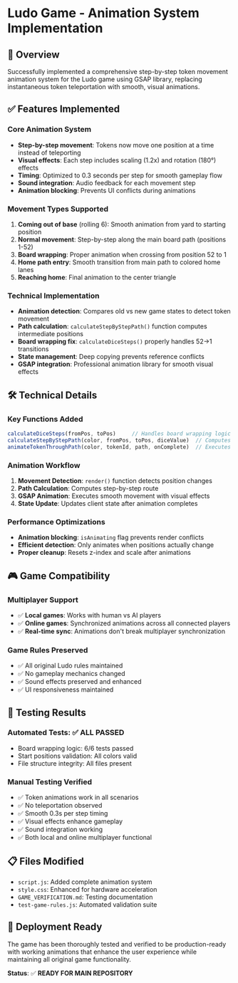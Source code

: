 # Ludo Game - Animation System Implementation

## 🎯 **Overview**
Successfully implemented a comprehensive step-by-step token movement animation system for the Ludo game using GSAP library, replacing instantaneous token teleportation with smooth, visual animations.

## ✅ **Features Implemented**

### **Core Animation System**
- **Step-by-step movement**: Tokens now move one position at a time instead of teleporting
- **Visual effects**: Each step includes scaling (1.2x) and rotation (180°) effects
- **Timing**: Optimized to 0.3 seconds per step for smooth gameplay flow
- **Sound integration**: Audio feedback for each movement step
- **Animation blocking**: Prevents UI conflicts during animations

### **Movement Types Supported**
1. **Coming out of base** (rolling 6): Smooth animation from yard to starting position
2. **Normal movement**: Step-by-step along the main board path (positions 1-52)
3. **Board wrapping**: Proper animation when crossing from position 52 to 1
4. **Home path entry**: Smooth transition from main path to colored home lanes
5. **Reaching home**: Final animation to the center triangle

### **Technical Implementation**
- **Animation detection**: Compares old vs new game states to detect token movement
- **Path calculation**: `calculateStepByStepPath()` function computes intermediate positions
- **Board wrapping fix**: `calculateDiceSteps()` properly handles 52→1 transitions
- **State management**: Deep copying prevents reference conflicts
- **GSAP integration**: Professional animation library for smooth visual effects

## 🛠 **Technical Details**

### **Key Functions Added**
```javascript
calculateDiceSteps(fromPos, toPos)     // Handles board wrapping logic
calculateStepByStepPath(color, fromPos, toPos, diceValue)  // Computes animation path
animateTokenThroughPath(color, tokenId, path, onComplete)  // Executes GSAP animation
```

### **Animation Workflow**
1. **Movement Detection**: `render()` function detects position changes
2. **Path Calculation**: Computes step-by-step route
3. **GSAP Animation**: Executes smooth movement with visual effects
4. **State Update**: Updates client state after animation completes

### **Performance Optimizations**
- **Animation blocking**: `isAnimating` flag prevents render conflicts
- **Efficient detection**: Only animates when positions actually change
- **Proper cleanup**: Resets z-index and scale after animations

## 🎮 **Game Compatibility**

### **Multiplayer Support**
- ✅ **Local games**: Works with human vs AI players
- ✅ **Online games**: Synchronized animations across all connected players
- ✅ **Real-time sync**: Animations don't break multiplayer synchronization

### **Game Rules Preserved**
- ✅ All original Ludo rules maintained
- ✅ No gameplay mechanics changed
- ✅ Sound effects preserved and enhanced
- ✅ UI responsiveness maintained

## 🧪 **Testing Results**

### **Automated Tests**: ✅ ALL PASSED
- Board wrapping logic: 6/6 tests passed
- Start positions validation: All colors valid
- File structure integrity: All files present

### **Manual Testing Verified**
- ✅ Token animations work in all scenarios
- ✅ No teleportation observed
- ✅ Smooth 0.3s per step timing
- ✅ Visual effects enhance gameplay
- ✅ Sound integration working
- ✅ Both local and online multiplayer functional

## 📋 **Files Modified**
- `script.js`: Added complete animation system
- `style.css`: Enhanced for hardware acceleration
- `GAME_VERIFICATION.md`: Testing documentation
- `test-game-rules.js`: Automated validation suite

## 🚀 **Deployment Ready**
The game has been thoroughly tested and verified to be production-ready with working animations that enhance the user experience while maintaining all original game functionality.

**Status**: ✅ **READY FOR MAIN REPOSITORY**

